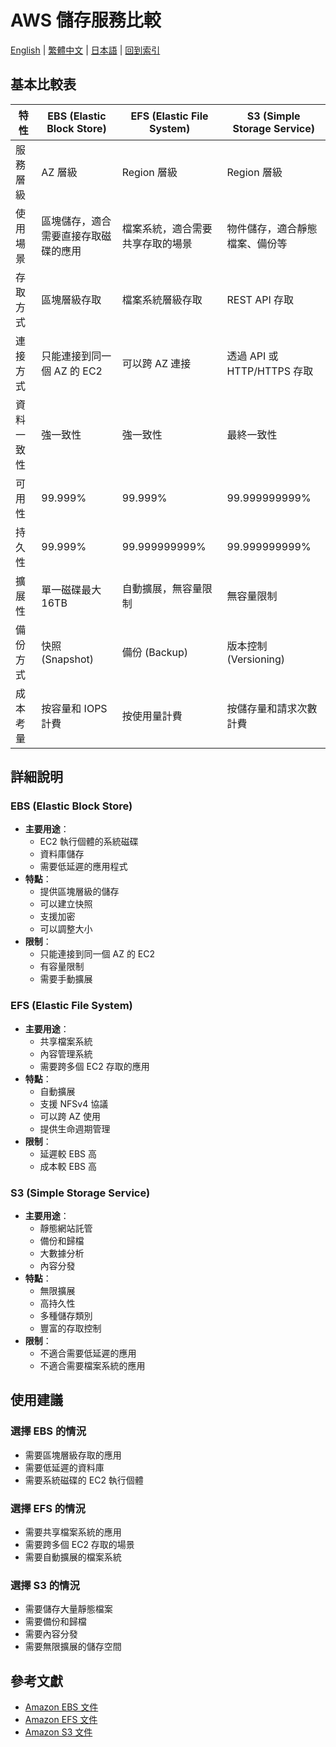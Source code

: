 # AWS 儲存服務比較

[English](../en/08_aws_ebs_efs_s3.md) | [繁體中文](./08_aws_ebs_efs_s3.md) | [日本語](../ja/08_aws_ebs_efs_s3.md) | [回到索引](../README.md)

## 基本比較表

| 特性 | EBS (Elastic Block Store) | EFS (Elastic File System) | S3 (Simple Storage Service) |
|------|-------------------------|-------------------------|---------------------------|
| 服務層級 | AZ 層級 | Region 層級 | Region 層級 |
| 使用場景 | 區塊儲存，適合需要直接存取磁碟的應用 | 檔案系統，適合需要共享存取的場景 | 物件儲存，適合靜態檔案、備份等 |
| 存取方式 | 區塊層級存取 | 檔案系統層級存取 | REST API 存取 |
| 連接方式 | 只能連接到同一個 AZ 的 EC2 | 可以跨 AZ 連接 | 透過 API 或 HTTP/HTTPS 存取 |
| 資料一致性 | 強一致性 | 強一致性 | 最終一致性 |
| 可用性 | 99.999% | 99.999% | 99.999999999% |
| 持久性 | 99.999% | 99.999999999% | 99.999999999% |
| 擴展性 | 單一磁碟最大 16TB | 自動擴展，無容量限制 | 無容量限制 |
| 備份方式 | 快照 (Snapshot) | 備份 (Backup) | 版本控制 (Versioning) |
| 成本考量 | 按容量和 IOPS 計費 | 按使用量計費 | 按儲存量和請求次數計費 |

## 詳細說明

### EBS (Elastic Block Store)
- **主要用途**：
  - EC2 執行個體的系統磁碟
  - 資料庫儲存
  - 需要低延遲的應用程式
- **特點**：
  - 提供區塊層級的儲存
  - 可以建立快照
  - 支援加密
  - 可以調整大小
- **限制**：
  - 只能連接到同一個 AZ 的 EC2
  - 有容量限制
  - 需要手動擴展

### EFS (Elastic File System)
- **主要用途**：
  - 共享檔案系統
  - 內容管理系統
  - 需要跨多個 EC2 存取的應用
- **特點**：
  - 自動擴展
  - 支援 NFSv4 協議
  - 可以跨 AZ 使用
  - 提供生命週期管理
- **限制**：
  - 延遲較 EBS 高
  - 成本較 EBS 高

### S3 (Simple Storage Service)
- **主要用途**：
  - 靜態網站託管
  - 備份和歸檔
  - 大數據分析
  - 內容分發
- **特點**：
  - 無限擴展
  - 高持久性
  - 多種儲存類別
  - 豐富的存取控制
- **限制**：
  - 不適合需要低延遲的應用
  - 不適合需要檔案系統的應用

## 使用建議

### 選擇 EBS 的情況
- 需要區塊層級存取的應用
- 需要低延遲的資料庫
- 需要系統磁碟的 EC2 執行個體

### 選擇 EFS 的情況
- 需要共享檔案系統的應用
- 需要跨多個 EC2 存取的場景
- 需要自動擴展的檔案系統

### 選擇 S3 的情況
- 需要儲存大量靜態檔案
- 需要備份和歸檔
- 需要內容分發
- 需要無限擴展的儲存空間

## 參考文獻
- [Amazon EBS 文件](https://docs.aws.amazon.com/ebs/)
- [Amazon EFS 文件](https://docs.aws.amazon.com/efs/)
- [Amazon S3 文件](https://docs.aws.amazon.com/s3/) 